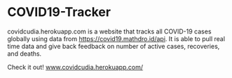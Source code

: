# COVID19-Tracker
covidcudia.herokuapp.com is a website that tracks all COVID-19 cases globally using data from https://covid19.mathdro.id/api. It is able to pull real time data and give back feedback on number of active cases, recoveries, and deaths.

Check it out! www.covidcudia.herokuapp.com/

